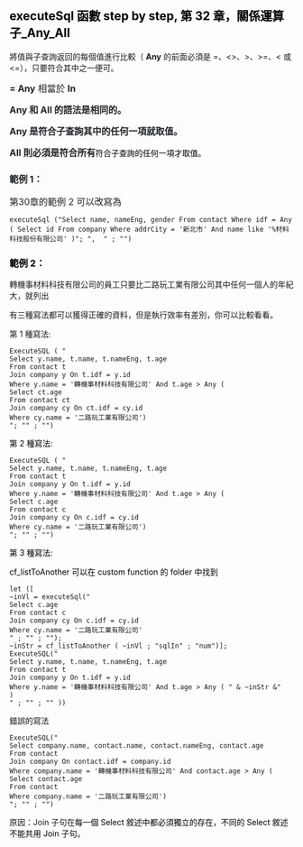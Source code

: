 <h2 style="text-align: start;"><span style="color: rgb(0, 0, 0);">executeSql 函數 step by step, 第 32 章，關係運算子_Any_All</span></h2><p>將值與子查詢返回的每個值進行比較（ <strong>Any</strong> 的前面必須是 =、&lt;&gt;、&gt;、&gt;=、&lt; 或 &lt;=），只要符合其中之一便可。</p><p><span style="color: rgb(33, 37, 41); background-color: rgb(250, 250, 250); font-size: 16px;"><strong>= Any</strong></span><span style="color: rgb(33, 37, 41); background-color: rgb(250, 250, 250); font-size: 16px;"> 相當於 </span><span style="color: rgb(33, 37, 41); background-color: rgb(250, 250, 250); font-size: 16px;"><strong>In</strong></span></p><p><span style="color: rgb(33, 37, 41); background-color: rgb(250, 250, 250); font-size: 16px;"><strong>Any 和 All 的語法是相同的。</strong></span></p><p><span style="color: rgb(33, 37, 41); background-color: rgb(250, 250, 250); font-size: 16px;"><strong>Any 是符合子查詢其中的任何一項就取值。</strong></span></p><p><span style="color: rgb(33, 37, 41); background-color: rgb(250, 250, 250); font-size: 16px;"><strong>All 則必須是符合所有</strong></span><span style="color: rgb(0, 0, 0);">符合子查詢的任何一項才取值。</span></p><h3><span style="color: rgb(33, 37, 41); background-color: rgb(250, 250, 250); font-size: 16px;"><strong>範例 1：</strong></span></h3><p><span style="color: rgb(33, 37, 41); background-color: rgb(250, 250, 250); font-size: 16px;">第30章的範例 2 可以改寫為</span></p><pre><code >executeSql ("Select name, nameEng, gender From contact Where idf = Any
( Select id From company Where addrCity = '新北市' And name like '%材料科技股份有限公司' )"; ",  " ; "")</code></pre><h3><span style="color: rgb(0, 0, 0);">範例 2：</span></h3><p>轉機事材料科技有限公司的員工只要比二路玩工業有限公司其中任何一個人的年紀大，就列出</p><p>有三種寫法都可以獲得正確的資料，但是執行效率有差別，你可以比較看看。</p><p>第 1 種寫法:</p><pre><code >ExecuteSQL ( "
Select y.name, t.name, t.nameEng, t.age 
From contact t 
Join company y On t.idf = y.id 
Where y.name = '轉機事材料科技有限公司' And t.age &gt; Any (
Select ct.age 
From contact ct 
Join company cy On ct.idf = cy.id 
Where cy.name = '二路玩工業有限公司')
"; "" ; "")</code></pre><p><span style="color: rgb(0, 0, 0);">第 2 種寫法:</span></p><pre><code >ExecuteSQL ( "
Select y.name, t.name, t.nameEng, t.age 
From contact t 
Join company y On t.idf = y.id 
Where y.name = '轉機事材料科技有限公司' And t.age &gt; Any (
Select c.age 
From contact c 
Join company cy On c.idf = cy.id 
Where cy.name = '二路玩工業有限公司')
"; "" ; "")</code></pre><p><span style="color: rgb(0, 0, 0);">第 3 種寫法:</span></p><p><span style="color: rgb(0, 0, 0);">cf_listToAnother 可以在 custom function 的 folder 中找到 </span></p><pre><code >let ([
~inVl = executeSql("
Select c.age 
From contact c 
Join company cy On c.idf = cy.id 
Where cy.name = '二路玩工業有限公司'
" ; "" ; "");
~inStr = cf_listToAnother ( ~inVl ; "sqlIn" ; "num")];  
ExecuteSQL("
Select y.name, t.name, t.nameEng, t.age 
From contact t 
Join company y On t.idf = y.id 
Where y.name = '轉機事材料科技有限公司' And t.age &gt; Any ( " & ~inStr &"    )
" ; "" ; "" ))</code></pre><p>錯誤的寫法</p><pre><code >ExecuteSQL("
Select company.name, contact.name, contact.nameEng, contact.age 
From contact 
Join company On contact.idf = company.id 
Where company.name = '轉機事材料科技有限公司' And contact.age &gt; Any (
Select contact.age 
From contact 
Where company.name = '二路玩工業有限公司')
"; "" ; "")</code></pre><p>原因：Join 子句在<span style="color: rgb(0, 0, 0);">每一個 Select 敘述中都必須獨立的存在，不同的 Select 敘述不能共用 Join 子句。</span></p>